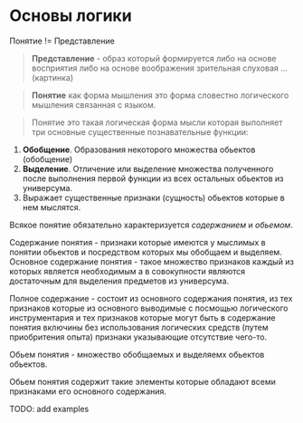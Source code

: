 # Основы логики



Понятие != Представление

>**Представление** - образ который формируется либо на основе 
восприятия либо на основе воображения зрительная слуховая ...(картинка)

>**Понятие** как форма мышления это форма словестно логического мышления связанная с языком.


>Понятие это такая логическая форма мысли которая выполняет три основные существенные познавательные функции:

1. **Обобщение**. Образования некоторого множества обьектов (обобщение)
2. **Выделение**. Отличение или выделение множества полученного после выполнения первой функции из всех остальных обьектов из универсума. 
3. Выражает существенные признаки (сущность) обьектов которые в нем мыслятся. 

Всякое понятие обязательно характеризуется *содержанием* и *обьемом*.

Содержание понятия - признаки которые имеются у мыслимых в понятии обьектов и посредством которых мы обобщаем и выделяем.
Основное содержание понятия - такое множество признаков каждый из которых является необходимым
а в совокупности являются достаточным для выделения предметов из универсума.
  
Полное содержание - состоит из основного содержания понятия, 
из тех признаков которые из основного выводимые с посмощью логического инструментария
и тех признаков которые могут быть в содержание понятия включины без использования логических средств (путем приобритения опыта)
признаки указывающие отсутствие чего-то.

Обьем понятия - множество обобщаемых и выделяемх обьектов обьектов.

Обьем понятия содержит такие элементы которые обладают всеми признаками его основного содержания.
  

TODO: add examples